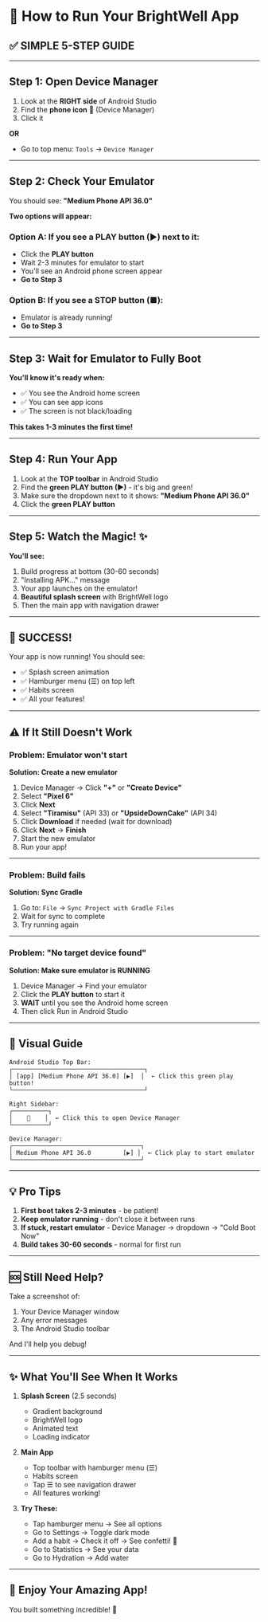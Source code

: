 # 🚀 How to Run Your BrightWell App

## ✅ **SIMPLE 5-STEP GUIDE**

---

## **Step 1: Open Device Manager**

1. Look at the **RIGHT side** of Android Studio
2. Find the **phone icon** 📱 (Device Manager)
3. Click it

**OR**

- Go to top menu: `Tools` → `Device Manager`

---

## **Step 2: Check Your Emulator**

You should see: **"Medium Phone API 36.0"**

**Two options will appear:**

### **Option A: If you see a PLAY button (▶) next to it:**
- Click the **PLAY button**
- Wait 2-3 minutes for emulator to start
- You'll see an Android phone screen appear
- **Go to Step 3**

### **Option B: If you see a STOP button (■):**
- Emulator is already running!
- **Go to Step 3**

---

## **Step 3: Wait for Emulator to Fully Boot**

**You'll know it's ready when:**
- ✅ You see the Android home screen
- ✅ You can see app icons
- ✅ The screen is not black/loading

**This takes 1-3 minutes the first time!**

---

## **Step 4: Run Your App**

1. Look at the **TOP toolbar** in Android Studio
2. Find the **green PLAY button (▶)** - it's big and green!
3. Make sure the dropdown next to it shows: **"Medium Phone API 36.0"**
4. Click the **green PLAY button**

---

## **Step 5: Watch the Magic! ✨**

**You'll see:**
1. Build progress at bottom (30-60 seconds)
2. "Installing APK..." message
3. Your app launches on the emulator!
4. **Beautiful splash screen** with BrightWell logo
5. Then the main app with navigation drawer

---

## 🎉 **SUCCESS!**

Your app is now running! You should see:
- ✅ Splash screen animation
- ✅ Hamburger menu (☰) on top left
- ✅ Habits screen
- ✅ All your features!

---

## ⚠️ **If It Still Doesn't Work**

### **Problem: Emulator won't start**

**Solution: Create a new emulator**

1. Device Manager → Click **"+"** or **"Create Device"**
2. Select **"Pixel 6"**
3. Click **Next**
4. Select **"Tiramisu"** (API 33) or **"UpsideDownCake"** (API 34)
5. Click **Download** if needed (wait for download)
6. Click **Next** → **Finish**
7. Start the new emulator
8. Run your app!

---

### **Problem: Build fails**

**Solution: Sync Gradle**

1. Go to: `File` → `Sync Project with Gradle Files`
2. Wait for sync to complete
3. Try running again

---

### **Problem: "No target device found"**

**Solution: Make sure emulator is RUNNING**

1. Device Manager → Find your emulator
2. Click the **PLAY button** to start it
3. **WAIT** until you see the Android home screen
4. Then click Run in Android Studio

---

## 🎯 **Visual Guide**

```
Android Studio Top Bar:
┌─────────────────────────────────────┐
│ [app] [Medium Phone API 36.0] [▶]  │  ← Click this green play button!
└─────────────────────────────────────┘

Right Sidebar:
┌──────────┐
│    📱    │  ← Click this to open Device Manager
└──────────┘

Device Manager:
┌────────────────────────────────────┐
│ Medium Phone API 36.0         [▶] │  ← Click play to start emulator
└────────────────────────────────────┘
```

---

## 💡 **Pro Tips**

1. **First boot takes 2-3 minutes** - be patient!
2. **Keep emulator running** - don't close it between runs
3. **If stuck, restart emulator** - Device Manager → dropdown → "Cold Boot Now"
4. **Build takes 30-60 seconds** - normal for first run

---

## 🆘 **Still Need Help?**

Take a screenshot of:
1. Your Device Manager window
2. Any error messages
3. The Android Studio toolbar

And I'll help you debug!

---

## ✨ **What You'll See When It Works**

1. **Splash Screen** (2.5 seconds)
   - Gradient background
   - BrightWell logo
   - Animated text
   - Loading indicator

2. **Main App**
   - Top toolbar with hamburger menu (☰)
   - Habits screen
   - Tap ☰ to see navigation drawer
   - All features working!

3. **Try These:**
   - Tap hamburger menu → See all options
   - Go to Settings → Toggle dark mode
   - Add a habit → Check it off → See confetti! 🎉
   - Go to Statistics → See your data
   - Go to Hydration → Add water

---

## 🎉 **Enjoy Your Amazing App!**

You built something incredible! 🌟
